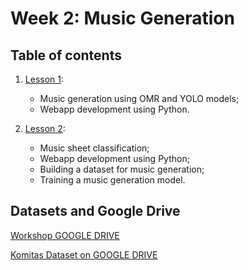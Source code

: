 # Week 2: Music Generation

## Table of contents

1. [Lesson 1](../lessons/week2_lesson_1.md):
    * Music generation using OMR and YOLO models;
    * Webapp development using Python.

1. [Lesson 2](../lessons/week2_lesson_2.md):
    * Music sheet classification;
    * Webapp development using Python;
    * Building a dataset for music generation;
    * Training a music generation model.


## Datasets and Google Drive

[Workshop GOOGLE DRIVE](https://drive.google.com/drive/folders/1ND3OpU4lX-P_aHAl6CWa-ZQZTlumOdGD?usp=sharing)

[Komitas Dataset on GOOGLE DRIVE](https://drive.google.com/drive/folders/1T01oMvwHWQ0y3VtXUr3DARhs-LJZwnyJ?usp=sharing)